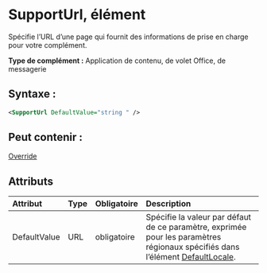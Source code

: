 
# <a name="supporturl-element"></a>SupportUrl, élément
Spécifie l’URL d’une page qui fournit des informations de prise en charge pour votre complément.

 **Type de complément :** Application de contenu, de volet Office, de messagerie


## <a name="syntax:"></a>Syntaxe :


```XML
<SupportUrl DefaultValue="string " />
```


## <a name="can-contain:"></a>Peut contenir :

[Override](../../reference/manifest/override.md)


## <a name="attributes"></a>Attributs



|**Attribut**|**Type**|**Obligatoire**|**Description**|
|:-----|:-----|:-----|:-----|
|DefaultValue|URL|obligatoire|Spécifie la valeur par défaut de ce paramètre, exprimée pour les paramètres régionaux spécifiés dans l’élément [DefaultLocale](../../reference/manifest/defaultlocale.md).|
